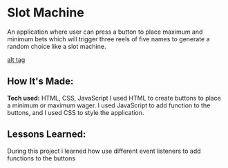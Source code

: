 
# Slot Machine
An application where user can press a  button to place maximum and minimum bets which will trigger three reels of five names to generate a random choice like a slot machine.

[alt tag](Slotmachine-Screenshot.png)

## How It's Made:

**Tech used:** HTML, CSS, JavaScript
I used HTML to create buttons to place a minimum or maximum wager. I used JavaScript to add function to the buttons, and I used CSS to style the application.

## Lessons Learned:
During this project i learned how use different event listeners to add functions to the buttons
